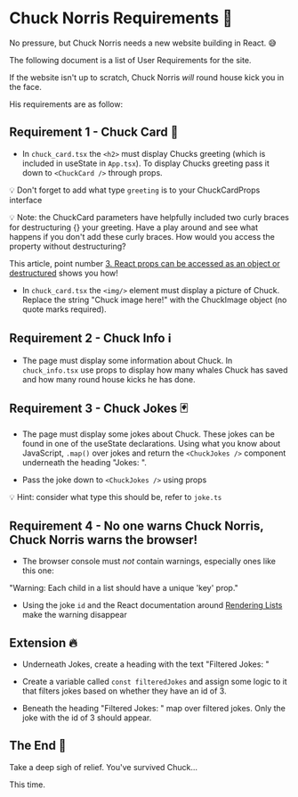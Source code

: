 # Chuck Norris Requirements 📝

No pressure, but Chuck Norris needs a new website building in React. 😅

The following document is a list of User Requirements for the site. 

If the website isn't up to scratch, Chuck Norris *will* round house kick you in the face. 

His requirements are as follow:

## Requirement 1 - Chuck Card 🥋

- In `chuck_card.tsx` the `<h2>` must display Chucks greeting (which is included in useState in `App.tsx`). To display Chucks greeting pass it down to `<ChuckCard />` through props. 

💡 Don't forget to add what type `greeting` is to your ChuckCardProps interface

💡 Note: the ChuckCard parameters have helpfully included two curly braces for destructuring {} your greeting. Have a play around and see what happens if you don't add these curly braces. How would you access the property without destructuring?

This article, point number [3. React props can be accessed as an object or destructured](https://rqhxdq-com.ngontinh24.com/article/react-props-cheatsheet-10-patterns-you-should-know#toc-3) shows you how! 

- In `chuck_card.tsx` the `<img/>` element must display a picture of Chuck. Replace the string "Chuck image here!" with the ChuckImage object (no quote marks required).

## Requirement 2 - Chuck Info ℹ️

- The page must display some information about Chuck. In `chuck_info.tsx` use props to display how many whales Chuck has saved and how many round house kicks he has done.

## Requirement 3 - Chuck Jokes 🃏

- The page must display some jokes about Chuck. These jokes can be found in one of the useState declarations. Using what you know about JavaScript, `.map()` over jokes and return the `<ChuckJokes />` component underneath the heading "Jokes: ".

- Pass the joke down to `<ChuckJokes />` using props 

💡 Hint: consider what type this should be, refer to `joke.ts`

## Requirement 4 - No one warns Chuck Norris, Chuck Norris warns the browser!

- The browser console must *not* contain warnings, especially ones like this one:

"Warning: Each child in a list should have a unique 'key' prop."

- Using the joke `id` and the React documentation around [Rendering Lists](https://beta.reactjs.org/learn/rendering-lists#keeping-list-items-in-order-with-key) make the warning disappear


## Extension 🔥

- Underneath Jokes, create a heading with the text "Filtered Jokes: "

- Create a variable called `const filteredJokes` and assign some logic to it that filters jokes based on whether they have an id of 3. 

- Beneath the heading "Filtered Jokes: " map over filtered jokes. Only the joke with the id of 3 should appear. 


## The End 🙌

Take a deep sigh of relief. You've survived Chuck...

This time.
